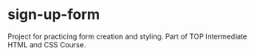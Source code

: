 # sign-up-form
Project for practicing form creation and styling. Part of TOP Intermediate HTML and CSS Course.
